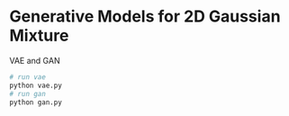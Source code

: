 # Generative Models for 2D Gaussian Mixture

VAE and GAN

```bash
# run vae
python vae.py
# run gan
python gan.py
```